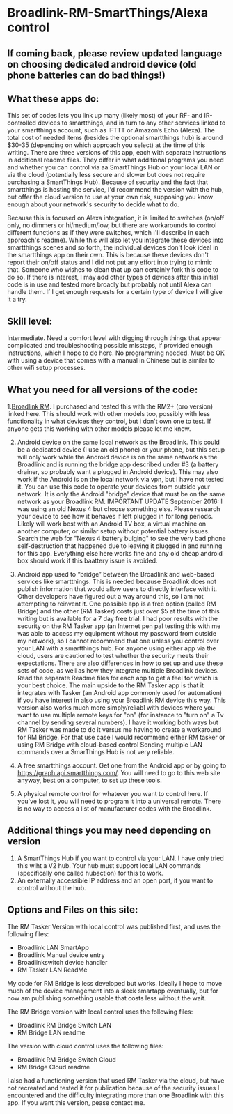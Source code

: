 # Broadlink-RM-SmartThings/Alexa control

## If coming back, please review updated language on choosing dedicated android device (old phone batteries can do bad things!)

## What these apps do:
This set of codes lets you link up many (likely most) of your RF- and IR-controlled devices to smartthings, and in turn to any other services linked to your smartthings account, such as IFTTT or Amazon’s Echo (Alexa).  The total cost of needed items (besides the optional smartthings hub) is around $30-35 (depending on which approach you select) at the time of this writing.  There are three versions of this app, each with separate instructions in additional readme files.  They differ in what additional programs you need and whether you can control via aa SmartThings Hub on your local LAN or via the cloud (potentially less secure and slower but does not require purchasing a SmartThings Hub).  Because of security and the fact that smartthings is hosting the service, I'd recommend the version with the hub, but offer the cloud version to use at your own risk, supposing you know enough about your network's security to decide what to do. 

Because this is focused on Alexa integration, it is limited to switches (on/off only, no dimmers or hi/medium/low, but there are workarounds to control different functions as if they were switches, which I'll describe in each approach's readme). While this will also let you integrate these devices into smartthings scenes and so forth, the individual devices don't look ideal in the smartthings app on their own.  This is because these devices don't report their on/off status and I did not put any effort into trying to mimic that. Someone who wishes to clean that up can certainly fork this code to do so.  If there is interest, I may add other types of devices after this initial code is in use and tested more broadly but probably not until Alexa can handle them.  If I get enough requests for a certain type of device I will give it a try.

## Skill level: 
Intermediate. Need a comfort level with digging through things that appear complicated and troubleshooting possible missteps, if provided enough instructions, which I hope to do here. No programming needed. Must be OK with using a device that comes with a manual in Chinese but is similar to other wifi setup processes.

## What you need for all versions of the code:
1.<a href='http://www.amazon.com/dp/B01A4ZAEN8/ref=pd_lpo_sbs_dp_ss_2?pf_rd_p=1944687722&pf_rd_s=lpo-top-stripe-1&pf_rd_t=201&pf_rd_i=B00PCND59S&pf_rd_m=ATVPDKIKX0DER&pf_rd_r=0DA1Z9FRAG5XQ4ND6HF2'>Broadlink RM</a>.  I purchased and tested this with the RM2+ (pro version) linked here. This should work with other models too, possibly with less functionality in what devices they control, but i don't own one to test.  If anyone gets this working with other models please let me know.

2.	Android device on the same local network as the Broadlink. This could be a dedicated device (I use an old phone) or your phone, but this setup will only work while the Android device is on the same network as the Broadlink and is running the bridge app described under #3 (a battery drainer, so probably want a plugged in Android device). This may also work if the Android is on the local network via vpn, but I have not tested it. You can use this code to operate your devices from outside your network.   It is only the Android "bridge" device that must be on the same network as your Broadlink RM. IMPORTANT UPDATE September 2016: I was using an old Nexus 4 but choose something else.  Please research your device to see how it behaves if left plugged in for long periods.  Likely will work best with an Android TV box, a virtual machine on another computer, or similar setup without potential battery issues.  Search the web for "Nexus 4 battery bulging" to see the very bad phone self-destruction that happened due to leaving it plugged in and running for this app.  Everything else here works fine and any old cheap android box should work if this baattery issue is avoided.

3.	Android app used to “bridge” between the Broadlink and web-based services like smartthings.  This is needed because Broadlink does not publish information that would allow users to directly interface with it.  Other developers have figured out a way around this, so I am not attempting to reinvent it.  One possible app is a free option (called RM Bridge) and the other (RM Tasker) costs just over $5 at the time of this writing but is available for a 7 day free trial.  I had poor results with the security on the RM Tasker app (an Internet pen pal testing this with me was able to access my equipment without my password from outside my network), so I cannot recommend that one unless you control over your LAN with a smartthings hub.  For anyone using either app via the cloud, users are cautioned to test whether the security meets their expectations.  There are also differences in how to set up and use these sets of code, as well as how they integrate multiple Broadlink devices.  Read the separate Readme files for each app to get a feel for which is your best choice.  The main upside to the RM Tasker app is that it integrates with Tasker (an Android app commonly used for automation) if you have interest in also using your Broadlink RM device this way.  This version also works much more simply/reliabl with devices where you want to use multiple remote keys for "on" (for instance to "turn on" a Tv channel by sending several numbers).  I have it working both ways but RM Tasker was made to do it versus me having to create a workaround for RM Bridge.  For that use case I would recommend either RM tasker or using RM Bridge with cloud-based control  Sending multiple LAN commands over a SmarThings Hub is not very reliable.

4.	A free smartthings account.  Get one from the Android app or by going to https://graph.api.smartthings.com/.  You will need to go to this web site anyway, best on a computer, to set up these tools.

5.	A physical remote control for whatever you want to control here.  If you've lost it, you will need to program it into a universal remote.  There is no way to access a list of manufacturer codes with the Broadlink.
	
## Additional things you may need depending on version
1. A SmartThings Hub if you want to control via your LAN.  I have only tried this wiht a V2 hub.  Your hub must support local LAN commands (specifically one called hubaction) for this to work.  
2. An externally accessible IP address and an open port, if you want to control without the hub.

## Options and Files on this site:

The RM Tasker Version with local control was published first, and uses the following files:
- Broadlink LAN SmartApp
- Broadlink Manual device entry
- Broadlinkswitch device handler
- RM Tasker LAN ReadMe

My code for RM Bridge is less developed but works.  Ideally I hope to move much of the device management into a sleek smartapp eventually, but for now am publishing something usable that costs less without the wait.  

The RM Bridge version with local control uses the following files:
- Broadlink RM Bridge Switch LAN
- RM Bridge LAN readme

The version with cloud control uses the following files:
- Broadlink RM Bridge Switch Cloud
- RM Bridge Cloud readme

I also had a functioning version that used RM Tasker via the cloud, but have not recreated and tested it for publication because of the security issues I encountered and the difficulty integrating more than one Broadlink with this app.  If you want this version, pease contact me.
